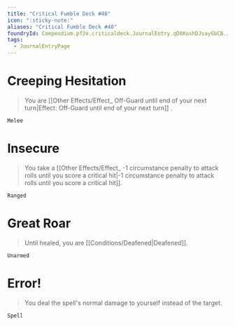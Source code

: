 ```yaml
---
title: "Critical Fumble Deck #40"
icon: ":sticky-note:"
aliases: "Critical Fumble Deck #40"
foundryId: Compendium.pf2e.criticaldeck.JournalEntry.qD8KoshDJsayGbCB.JournalEntryPage.5UIGH23EhwTfoNSM
tags:
  - JournalEntryPage
---
```

# Creeping Hesitation

> You are [[Other Effects/Effect\_ Off-Guard until end of your next turn|Effect: Off-Guard until end of your next turn]] .

`Melee`

# Insecure

> You take a [[Other Effects/Effect\_ -1 circumstance penalty to attack rolls until you score a critical hit|-1 circumstance penalty to attack rolls until you score a critical hit]].

`Ranged`

# Great Roar

> Until healed, you are [[Conditions/Deafened|Deafened]].

`Unarmed`

# Error!

> You deal the spell's normal damage to yourself instead of the target.

`Spell`